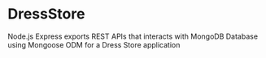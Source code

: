 # DressStore
 Node.js Express exports REST APIs that interacts with MongoDB Database using Mongoose ODM for a Dress Store application
